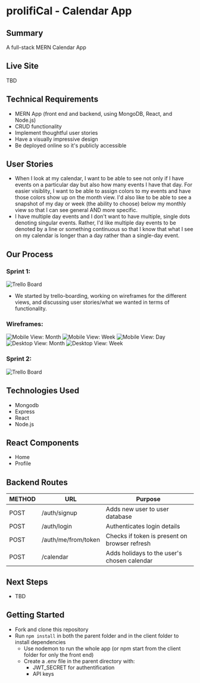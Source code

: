 # prolifiCal - Calendar App

## Summary
 A full-stack MERN Calendar App

## Live Site
TBD

## Technical Requirements
* MERN App (front end and backend, using MongoDB, React, and Node.js)
* CRUD functionality
* Implement thoughtful user stories
* Have a visually impressive design
* Be deployed online so it's publicly accessible

## User Stories
* When I look at my calendar, I want to be able to see not only if I have events on a particular day but also how many events I have that day. For easier visiblity, I want to be able to assign colors to my events and have those colors show up on the month view. I'd also like to be able to see a snapshot of my day or week (the ability to choose) below my monthly view so that I can see general AND more specific. 
* I have multiple day events and I don't want to have multiple, single dots denoting singular events. Rather, I'd like multiple day events to be denoted by a line or something continuous so that I know that what I see on my calendar is longer than a day rather than a single-day event. 

## Our Process
### Sprint 1:
![Trello Board](/public/images/sprint-1.png)
* We started by trello-boarding, working on wireframes for the different views, and discussing user stories/what we wanted in terms of functionality.

### Wireframes:
![Mobile View: Month](/public/images/mobile-month-view.png)
![Mobile View: Week](/public/images/mobile-week-view.png)
![Mobile View: Day](/public/images/mobile-day-view.png)
![Desktop View: Month](/public/images/desktop-month-view.png)
![Desktop View: Week](/public/images/desktop-week-view.png)

### Sprint 2:
![Trello Board](/public/images/sprint-2.png)

## Technologies Used
* Mongodb
* Express
* React
* Node.js

## React Components
* Home
* Profile

## Backend Routes
METHOD | URL | Purpose
--- | --- | ---
POST | /auth/signup | Adds new user to user database
POST | /auth/login | Authenticates login details
POST | /auth/me/from/token | Checks if token is present on browser refresh
POST | /calendar | Adds holidays to the user's chosen calendar

## Next Steps
* TBD

## Getting Started
* Fork and clone this repository
* Run `npm install` in both the parent folder and in the client folder to install dependencies
    * Use nodemon to run the whole app (or npm start from the client folder for only the front end)
    * Create a .env file in the parent directory with: 
        * JWT_SECRET for authentification
        * API keys